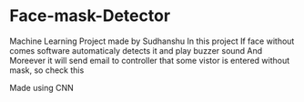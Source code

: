 # Face-mask-Detector
Machine Learning Project made by Sudhanshu
In this project If face without comes software automaticaly detects it and play buzzer sound
And Moreever it will send email to controller that some vistor is entered without mask, so check this

Made using CNN

